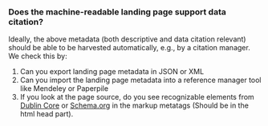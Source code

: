 ### Does the machine-readable landing page support data citation?

Ideally, the above metadata (both descriptive and data citation relevant) should be able to be harvested automatically, e.g., by a citation manager.  We check this by:

1. Can you export landing page metadata in JSON or XML
1. Can you import the landing page metadata into a reference manager tool like Mendeley or Paperpile
1. If you look at the page source, do you see recognizable elements from [Dublin Core](https://dublincore.org/specifications/dublin-core/) or [Schema.org](http://schema.org) in the markup metatags (Should be in the html head part).
